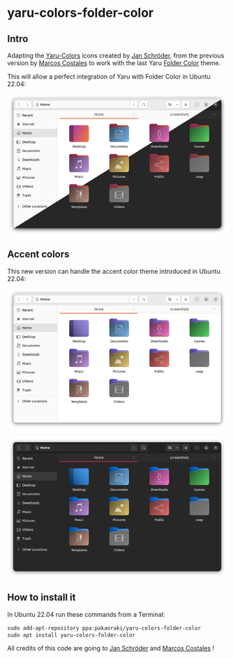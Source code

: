 # yaru-colors-folder-color

## Intro

Adapting the [Yaru-Colors](https://github.com/Jannomag/Yaru-Colors) icons created by [Jan Schröder](https://github.com/Jannomag), from the previous version by [Marcos Costales](https://costales.github.io/projects/folder-color/) to work with the last Yaru [Folder Color](https://pakaoraki.github.io/projects/folder-color/) theme.

This will allow a perfect integration of Yaru with Folder Color in Ubuntu 22.04:

![Yaru & Folder Color in Ubuntu 22.04{caption=Yaru & Folder Color in Ubuntu 22.04}](https://raw.githubusercontent.com/pakaoraki/yaru-colors-folder-color/master/screenshots/main.png "Yaru & Folder Color in Ubuntu 22.04")

## Accent colors

This new version can handle the accent color theme introduced in Ubuntu 22.04:

![Light Theme - Purple accent color](https://raw.githubusercontent.com/pakaoraki/yaru-colors-folder-color/master/screenshots/light_theme-purple_accent.png "Light Theme - Purple accent color")

![Dark Theme - Blue accent color](https://raw.githubusercontent.com/pakaoraki/yaru-colors-folder-color/master/screenshots/dark_theme-blue_accent.png "Dark Theme - Blue accent color")

## How to install it

In Ubuntu 22.04 run these commands from a Terminal:

```
sudo add-apt-repository ppa:pakaoraki/yaru-colors-folder-color
sudo apt install yaru-colors-folder-color
```

All credits of this code are going to [Jan Schröder](https://github.com/Jannomag) and [Marcos Costales](https://github.com/Jannomag) !
